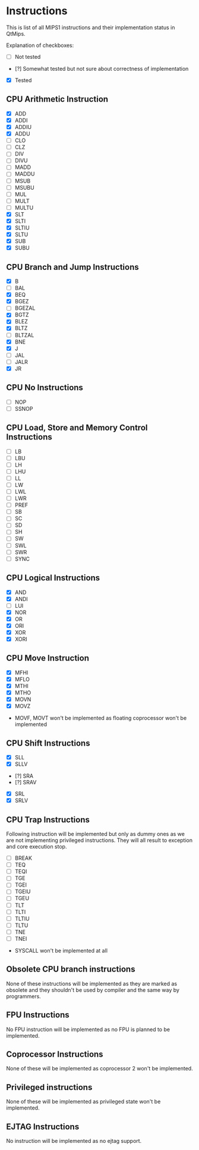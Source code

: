 Instructions
============
This is list of all MIPS1 instructions and their implementation status in QtMips.

Explanation of checkboxes:
* [ ] Not tested
* [?] Somewhat tested but not sure about correctness of implementation
* [x] Tested

CPU Arithmetic Instruction
--------------------------
* [x] ADD
* [x] ADDI
* [x] ADDIU
* [x] ADDU
* [ ] CLO
* [ ] CLZ
* [ ] DIV
* [ ] DIVU
* [ ] MADD
* [ ] MADDU
* [ ] MSUB
* [ ] MSUBU
* [ ] MUL
* [ ] MULT
* [ ] MULTU
* [x] SLT
* [x] SLTI
* [x] SLTIU
* [x] SLTU
* [x] SUB
* [x] SUBU

CPU Branch and Jump Instructions
--------------------------------
* [x] B
* [ ] BAL
* [x] BEQ
* [x] BGEZ
* [ ] BGEZAL
* [x] BGTZ
* [x] BLEZ
* [x] BLTZ
* [ ] BLTZAL
* [x] BNE
* [x] J
* [ ] JAL
* [ ] JALR
* [x] JR

CPU No Instructions
-------------------
* [ ] NOP
* [ ] SSNOP

CPU Load, Store and Memory Control Instructions
-----------------------------------------------
* [ ] LB
* [ ] LBU
* [ ] LH
* [ ] LHU
* [ ] LL
* [ ] LW
* [ ] LWL
* [ ] LWR
* [ ] PREF
* [ ] SB
* [ ] SC
* [ ] SD
* [ ] SH
* [ ] SW
* [ ] SWL
* [ ] SWR
* [ ] SYNC

CPU Logical Instructions
------------------------
* [x] AND
* [x] ANDI
* [ ] LUI
* [x] NOR
* [x] OR
* [x] ORI
* [x] XOR
* [x] XORI

CPU Move Instruction
--------------------
* [x] MFHI
* [x] MFLO
* [x] MTHI
* [x] MTHO
* [x] MOVN
* [x] MOVZ
* MOVF, MOVT won't be implemented as floating coprocessor won't be implemented

CPU Shift Instructions
----------------------
* [x] SLL
* [x] SLLV
* [?] SRA
* [?] SRAV
* [x] SRL
* [x] SRLV

CPU Trap Instructions
---------------------
Following instruction will be implemented but only as dummy ones as we are not
implementing privileged instructions. They will all result to exception and core
execution stop.

* [ ] BREAK
* [ ] TEQ
* [ ] TEQI
* [ ] TGE
* [ ] TGEI
* [ ] TGEIU
* [ ] TGEU
* [ ] TLT
* [ ] TLTI
* [ ] TLTIU
* [ ] TLTU
* [ ] TNE
* [ ] TNEI
* SYSCALL won't be implemented at all

Obsolete CPU branch instructions
--------------------------------
None of these instructions will be implemented as they are marked as obsolete and
they shouldn't be used by compiler and the same way by programmers.

FPU Instructions
----------------
No FPU instruction will be implemented as no FPU is planned to be implemented.

Coprocessor Instructions
------------------------
None of these will be implemented as coprocessor 2 won't be implemented.

Privileged instructions
-----------------------
None of these will be implemented as privileged state won't be implemented.

EJTAG Instructions
------------------
No instruction will be implemented as no ejtag support.
